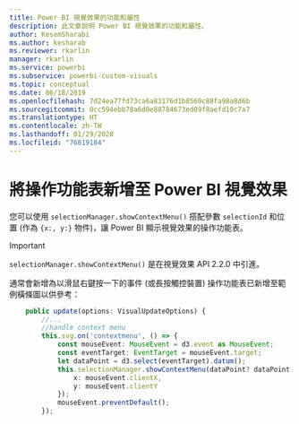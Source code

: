 ```yaml
---
title: Power BI 視覺效果的功能和屬性
description: 此文章說明 Power BI 視覺效果的功能和屬性。
author: KesemSharabi
ms.author: kesharab
ms.reviewer: rkarlin
manager: rkarlin
ms.service: powerbi
ms.subservice: powerbi-custom-visuals
ms.topic: conceptual
ms.date: 06/18/2019
ms.openlocfilehash: 7d24ea77fd73ca6a83176d1b8560c88fa98a8d6b
ms.sourcegitcommit: 0cc594ebb78a6d0e88784673ed09f8aefd10c7a7
ms.translationtype: HT
ms.contentlocale: zh-TW
ms.lasthandoff: 01/29/2020
ms.locfileid: "76819184"
---
```

# <a name="add-context-menu-to-power-bi-visual"></a>將操作功能表新增至 Power BI 視覺效果

您可以使用 `selectionManager.showContextMenu()` 搭配參數 `selectionId` 和位置 (作為 `{x:, y:}` 物件)，讓 Power BI 顯示視覺效果的操作功能表。

> [!IMPORTANT]
> `selectionManager.showContextMenu()` 是在視覺效果 API 2.2.0 中引進。

通常會新增為以滑鼠右鍵按一下的事件 (或長按觸控裝置) 操作功能表已新增至範例橫條圖以供參考：

```typescript
    public update(options: VisualUpdateOptions) {
        //...
        //handle context menu
        this.svg.on('contextmenu', () => {
            const mouseEvent: MouseEvent = d3.event as MouseEvent;
            const eventTarget: EventTarget = mouseEvent.target;
            let dataPoint = d3.select(eventTarget).datum();
            this.selectionManager.showContextMenu(dataPoint? dataPoint.selectionId : {}, {
                x: mouseEvent.clientX,
                y: mouseEvent.clientY
            });
            mouseEvent.preventDefault();
        });
```
